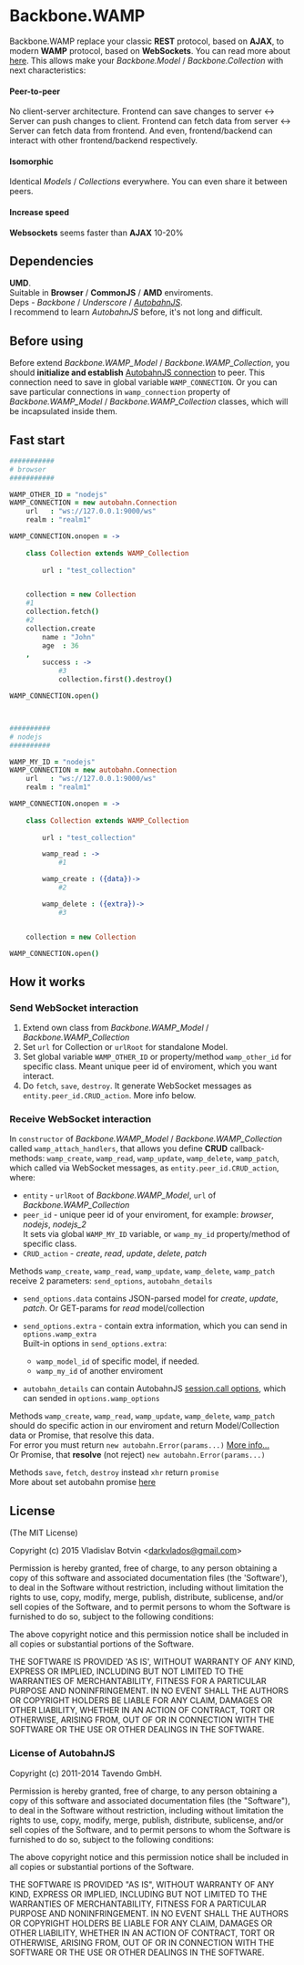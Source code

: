 # Backbone.WAMP

Backbone.WAMP replace your classic **REST** protocol, based on **AJAX**, to modern **WAMP** protocol, based on **WebSockets**.
You can read more about <a href=http://wamp.ws target=_blank>here</a>. This allows make your *Backbone.Model* / *Backbone.Collection* with next characteristics:

#### Peer-to-peer

No client-server architecture.
Frontend can save changes to server <-> Server can push changes to client.
Frontend can fetch data from server <-> Server can fetch data from frontend.
And even, frontend/backend can interact with other frontend/backend respectively.

#### Isomorphic

Identical *Models* / *Collections* everywhere. You can even share it between peers.

#### Increase speed

**Websockets** seems faster than **AJAX** 10-20%

## Dependencies

**UMD**. <br>
Suitable in **Browser** / **CommonJS** / **AMD** enviroments. <br>
Deps - *Backbone* / *Underscore* / *<a href=http://autobahn.ws/js/index.html target=_blank>AutobahnJS</a>*. <br>
I recommend to learn *AutobahnJS* before, it's not long and difficult.

## Before using

Before extend *Backbone.WAMP_Model* / *Backbone.WAMP_Collection*,
you should **initialize and establish** <a href=http://autobahn.ws/js/reference.html#connections target=_blank>AutobahnJS connection</a> to peer.
This connection need to save in global variable `WAMP_CONNECTION`. Or you can save particular connections in
`wamp_connection` property of *Backbone.WAMP_Model* / *Backbone.WAMP_Collection* classes,
which will be incapsulated inside them. 

## Fast start

```coffeescript
###########
# browser
###########

WAMP_OTHER_ID = "nodejs"
WAMP_CONNECTION = new autobahn.Connection
    url   : "ws://127.0.0.1:9000/ws"
    realm : "realm1"

WAMP_CONNECTION.onopen = ->
    
    class Collection extends WAMP_Collection
        
        url : "test_collection"


    collection = new Collection
    #1
    collection.fetch()
    #2
    collection.create
        name : "John"
        age  : 36
    ,
        success : ->
            #3
            collection.first().destroy()

WAMP_CONNECTION.open()



##########
# nodejs
##########

WAMP_MY_ID = "nodejs"
WAMP_CONNECTION = new autobahn.Connection
    url   : "ws://127.0.0.1:9000/ws"
    realm : "realm1"

WAMP_CONNECTION.onopen = ->
    
    class Collection extends WAMP_Collection
        
        url : "test_collection"

        wamp_read : ->
            #1

        wamp_create : ({data})->
            #2

        wamp_delete : ({extra})->
            #3


    collection = new Collection

WAMP_CONNECTION.open()
```

## How it works

### Send WebSocket interaction

1. Extend own class from *Backbone.WAMP_Model* / *Backbone.WAMP_Collection*
2. Set `url` for Collection or `urlRoot` for standalone Model.
3. Set global variable `WAMP_OTHER_ID` or property/method `wamp_other_id` for specific class. Meant unique peer id of enviroment, which you want interact.
4. Do `fetch`, `save`, `destroy`. It generate WebSocket messages as `entity.peer_id.CRUD_action`. More info below.

### Receive WebSocket interaction

In `constructor` of *Backbone.WAMP_Model* / *Backbone.WAMP_Collection* called `wamp_attach_handlers`,
that allows you define **CRUD** callback-methods:
`wamp_create`, `wamp_read`, `wamp_update`, `wamp_delete`, `wamp_patch`,
which called via WebSocket messages, as `entity.peer_id.CRUD_action`, where:

* `entity` - `urlRoot` of *Backbone.WAMP_Model*, `url` of *Backbone.WAMP_Collection* <br>
* `peer_id` - unique peer id of your enviroment, for example: *browser*, *nodejs*, *nodejs_2*<br>
It sets via global `WAMP_MY_ID` variable,
or `wamp_my_id` property/method of specific class.
* `CRUD_action` - *create*, *read*, *update*, *delete*, *patch*

Methods `wamp_create`, `wamp_read`, `wamp_update`, `wamp_delete`, `wamp_patch` receive 2 parameters: `send_options`, `autobahn_details`<br>

* `send_options.data` contains JSON-parsed model for *create*, *update*, *patch*.
Or GET-params for *read* model/collection
* `send_options.extra` - contain extra information, which you can send in `options.wamp_extra`<br>
Built-in options in `send_options.extra`:

    * `wamp_model_id` of specific model, if needed.
    * `wamp_my_id` of another enviroment

* `autobahn_details` can contain AutobahnJS <a href=http://autobahn.ws/js/reference.html#call target=_blank>session.call options</a>,
which can sended in `options.wamp_options`

Methods `wamp_create`, `wamp_read`, `wamp_update`, `wamp_delete`, `wamp_patch` should do specific action in our enviroment and return Model/Collection data or Promise,
that resolve this data.<br>
For error you must return `new autobahn.Error(params...)` <a href=http://autobahn.ws/js/reference.html#errors target=_blank>More info...</a><br>
Or Promise, that **resolve** (not reject) `new autobahn.Error(params...)`

Methods `save`, `fetch`, `destroy` instead `xhr` return `promise`<br>
More about set autobahn promise <a href="http://autobahn.ws/js/reference.html#connection-options" target=_blank>here</a>

## License

(The MIT License)

Copyright (c) 2015 Vladislav Botvin &lt;darkvlados@gmail.com&gt;

Permission is hereby granted, free of charge, to any person obtaining
a copy of this software and associated documentation files (the
'Software'), to deal in the Software without restriction, including
without limitation the rights to use, copy, modify, merge, publish,
distribute, sublicense, and/or sell copies of the Software, and to
permit persons to whom the Software is furnished to do so, subject to
the following conditions:

The above copyright notice and this permission notice shall be
included in all copies or substantial portions of the Software.

THE SOFTWARE IS PROVIDED 'AS IS', WITHOUT WARRANTY OF ANY KIND,
EXPRESS OR IMPLIED, INCLUDING BUT NOT LIMITED TO THE WARRANTIES OF
MERCHANTABILITY, FITNESS FOR A PARTICULAR PURPOSE AND NONINFRINGEMENT.
IN NO EVENT SHALL THE AUTHORS OR COPYRIGHT HOLDERS BE LIABLE FOR ANY
CLAIM, DAMAGES OR OTHER LIABILITY, WHETHER IN AN ACTION OF CONTRACT,
TORT OR OTHERWISE, ARISING FROM, OUT OF OR IN CONNECTION WITH THE
SOFTWARE OR THE USE OR OTHER DEALINGS IN THE SOFTWARE.


### License of AutobahnJS

Copyright (c) 2011-2014 Tavendo GmbH.

Permission is hereby granted, free of charge, to any person obtaining a copy of
this software and associated documentation files (the "Software"), to deal in
the Software without restriction, including without limitation the rights to
use, copy, modify, merge, publish, distribute, sublicense, and/or sell copies of
the Software, and to permit persons to whom the Software is furnished to do so,
subject to the following conditions:

The above copyright notice and this permission notice shall be included in all
copies or substantial portions of the Software.

THE SOFTWARE IS PROVIDED "AS IS", WITHOUT WARRANTY OF ANY KIND, EXPRESS OR
IMPLIED, INCLUDING BUT NOT LIMITED TO THE WARRANTIES OF MERCHANTABILITY, FITNESS
FOR A PARTICULAR PURPOSE AND NONINFRINGEMENT. IN NO EVENT SHALL THE AUTHORS OR
COPYRIGHT HOLDERS BE LIABLE FOR ANY CLAIM, DAMAGES OR OTHER LIABILITY, WHETHER
IN AN ACTION OF CONTRACT, TORT OR OTHERWISE, ARISING FROM, OUT OF OR IN
CONNECTION WITH THE SOFTWARE OR THE USE OR OTHER DEALINGS IN THE SOFTWARE.